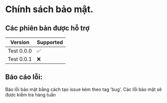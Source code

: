 # Chính sách bảo mật.

## Các phiên bản được hỗ trợ


| Version | Supported          |
| ------- | ------------------ |
| Test 0.0.0   | :white_check_mark: |
| Test 0.0.1   | :x: |

## Báo cáo lỗi:

Báo lỗi bảo mật bằng cách tạo issue kèm theo tag 'bug'.
Các lỗi bảo mật sẽ được kiểm tra hàng tuần
